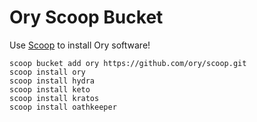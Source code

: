 # Ory Scoop Bucket

Use [Scoop](https://scoop.sh) to install Ory software!

```
scoop bucket add ory https://github.com/ory/scoop.git
scoop install ory
scoop install hydra
scoop install keto
scoop install kratos
scoop install oathkeeper
```
